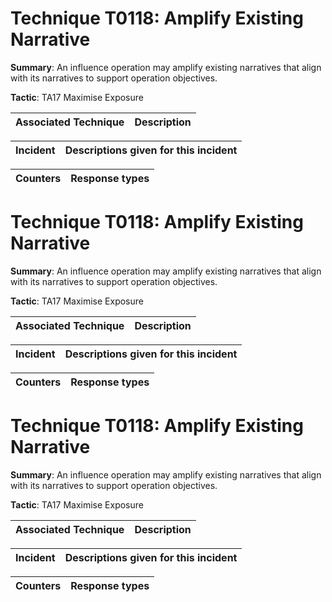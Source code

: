 # Technique T0118: Amplify Existing Narrative

**Summary**: An influence operation may amplify existing narratives that align with its narratives to support operation objectives.

**Tactic**: TA17 Maximise Exposure 


| Associated Technique | Description |
| --------- | ------------------------- |



| Incident | Descriptions given for this incident |
| -------- | -------------------- |



| Counters | Response types |
| -------- | -------------- |


# Technique T0118: Amplify Existing Narrative

**Summary**: An influence operation may amplify existing narratives that align with its narratives to support operation objectives.

**Tactic**: TA17 Maximise Exposure 


| Associated Technique | Description |
| --------- | ------------------------- |



| Incident | Descriptions given for this incident |
| -------- | -------------------- |



| Counters | Response types |
| -------- | -------------- |


# Technique T0118: Amplify Existing Narrative

**Summary**: An influence operation may amplify existing narratives that align with its narratives to support operation objectives.

**Tactic**: TA17 Maximise Exposure


| Associated Technique | Description |
| --------- | ------------------------- |



| Incident | Descriptions given for this incident |
| -------- | -------------------- |



| Counters | Response types |
| -------- | -------------- |


